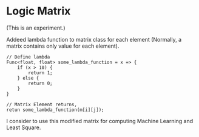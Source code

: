 # Logic Matrix
(This is an experiment.)

Addeed lambda function to matrix class for each element (Normally, a matrix contains only value for each element).

```
// Define lambda
Func<float, float> some_lambda_function = x => {
    if (x > 10) {
        return 1;
    } else {
        return 0;
    }
}

// Matrix Element returns,
retun some_lambda_function(m[i][j]);
```

I consider to use this modified matrix for computing Machine Learning and Least Square.
